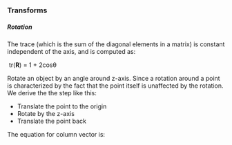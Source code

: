 ### Transforms

##### Rotation

The trace (which is the sum of the diagonal elements in a matrix) is constant independent of the axis, and is computed as:

​			tr(**R**) = 1 + 2cosθ

Rotate an object by an angle around z-axis. Since a rotation around a point is characterized by the fact that the point itself is unaffected by the rotation. We derive the the step like this:

+ Translate the point to the origin
+ Rotate by the z-axis
+ Translate the point back

The equation for column vector is:   